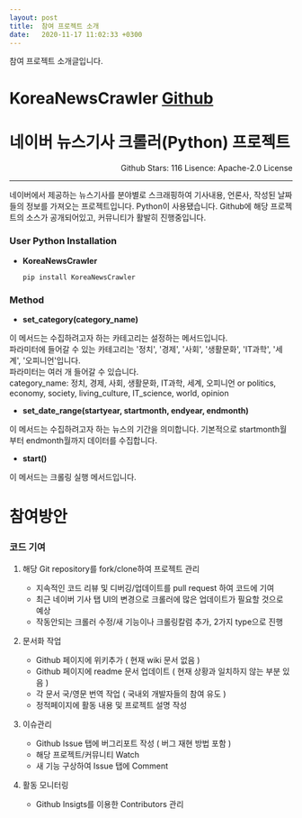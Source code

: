 ```yaml
---
layout: post
title:  참여 프로젝트 소개
date:   2020-11-17 11:02:33 +0300
---
```


참여 프로젝트 소개글입니다.   
   
   
KoreaNewsCrawler  [Github](https://github.com/lumyjuwon/KoreaNewsCrawler)
================
   
   
# 네이버 뉴스기사 크롤러(Python) 프로젝트 
<div style="text-align: right">Github Stars: 116    
Lisence: Apache-2.0 License</div>
<hr>   
네이버에서 제공하는 뉴스기사를 분야별로 스크래핑하여 기사내용, 언론사, 작성된 날짜들의 정보를 가져오는 프로젝트입니다. Python이 사용됐습니다. Github에 해당 프로젝트의 소스가 공개되어있고, 커뮤니티가 활발히 진행중입니다.    


### User Python Installation
* **KoreaNewsCrawler**

    ``` pip install KoreaNewsCrawler ```
    
### Method
* **set_category(category_name)**
  
 이 메서드는 수집하려고자 하는 카테고리는 설정하는 메서드입니다.  
 파라미터에 들어갈 수 있는 카테고리는 '정치', '경제', '사회', '생활문화', 'IT과학', '세계', '오피니언'입니다.  
 파라미터는 여러 개 들어갈 수 있습니다.  
 category_name: 정치, 경제, 사회, 생활문화, IT과학, 세계, 오피니언 or politics, economy, society, living_culture, IT_science, world, opinion
  
* **set_date_range(startyear, startmonth, endyear, endmonth)**
  
 이 메서드는 수집하려고자 하는 뉴스의 기간을 의미합니다. 기본적으로 startmonth월부터 endmonth월까지 데이터를 수집합니다.
  
* **start()**
  
 이 메서드는 크롤링 실행 메서드입니다.


# 참여방안  

### 코드 기여
1. 해당 Git repository를 fork/clone하여 프로젝트 관리
    + 지속적인 코드 리뷰 및 디버깅/업데이트를 pull request 하여 코드에 기여
    + 최근 네이버 기사 탭 UI의 변경으로 크롤러에 많은 업데이트가 필요할 것으로 예상
    + 작동안되는 크롤러 수정/새 기능이나 크롤링칼럼 추가, 2가지 type으로 진행
   
2. 문서화 작업
    + Github 페이지에 위키추가 ( 현재 wiki 문서 없음 )
    + Github 페이지에 readme 문서 업데이트 ( 현재 상황과 일치하지 않는 부분 있음 )
    + 각 문서 국/영문 번역 작업 ( 국내외 개발자들의 참여 유도 )
    + 정적페이지에 활동 내용 및 프로젝트 설명 작성

3. 이슈관리
    + Github Issue 탭에 버그리포트 작성 ( 버그 재현 방법 포함 ) 
    + 해당 프로젝트/커뮤니티 Watch
    + 새 기능 구상하여 Issue 탭에 Comment

4. 활동 모니터링
    + Github Insigts를 이용한 Contributors 관리

